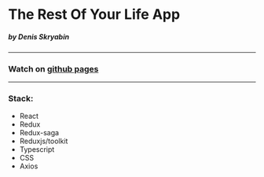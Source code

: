 # The Rest Of Your Life App

##### by Denis Skryabin

---

### Watch on [github pages](https://sden4.github.io/the_rest_of_your_life)

---

### Stack:

- React
- Redux
- Redux-saga
- Reduxjs/toolkit
- Typescript
- CSS
- Axios
